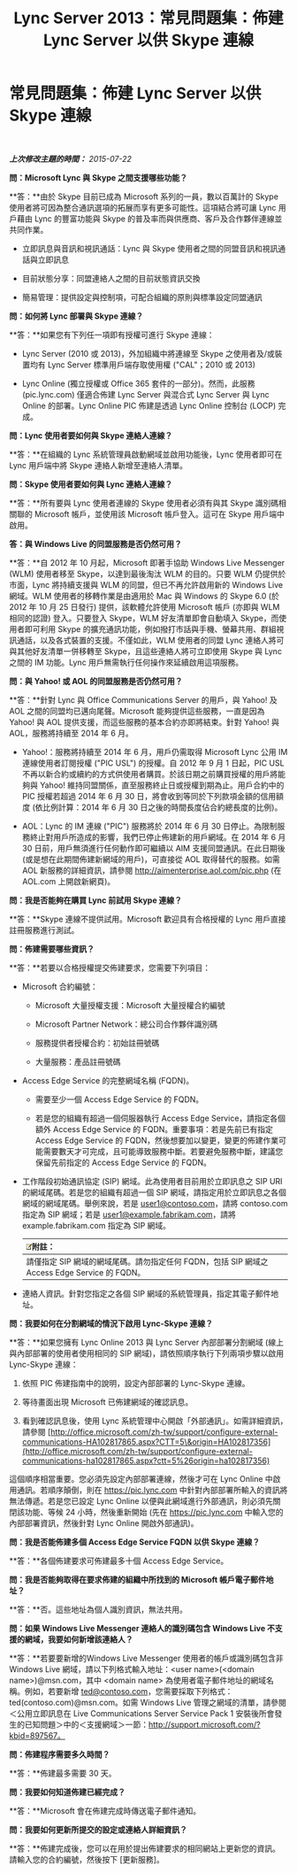 ﻿---
title: Lync Server 2013：常見問題集：佈建 Lync Server 以供 Skype 連線
TOCTitle: 常見問題集：佈建 Lync Server 以供 Skype 連線
ms:assetid: 4d1b2bfc-780b-4b8c-afd5-11c2e59203b5
ms:mtpsurl: https://technet.microsoft.com/zh-tw/library/Dn440172(v=OCS.15)
ms:contentKeyID: 59602846
ms.date: 08/10/2015
mtps_version: v=OCS.15
ms.translationtype: HT
---

# 常見問題集：佈建 Lync Server 以供 Skype 連線

 

_**上次修改主題的時間：** 2015-07-22_

**問：Microsoft Lync 與 Skype 之間支援哪些功能？**

**答：**由於 Skype 目前已成為 Microsoft 系列的一員，數以百萬計的 Skype 使用者將可因為整合通訊選項的拓展而享有更多可能性。這項結合將可讓 Lync 用戶藉由 Lync 的豐富功能與 Skype 的普及率而與供應商、客戶及合作夥伴連線並共同作業。

  - 立即訊息與音訊和視訊通話：Lync 與 Skype 使用者之間的同盟音訊和視訊通話與立即訊息

  - 目前狀態分享：同盟連絡人之間的目前狀態資訊交換

  - 簡易管理：提供設定與控制項，可配合組織的原則與標準設定同盟通訊

**問：如何將 Lync 部署與 Skype 連線？**

**答：**如果您有下列任一項即有授權可進行 Skype 連線：

  - Lync Server (2010 或 2013)，外加組織中將連線至 Skype 之使用者及/或裝置均有 Lync Server 標準用戶端存取使用權 ("CAL"；2010 或 2013)

  - Lync Online (獨立授權或 Office 365 套件的一部分)。然而，此服務 (pic.lync.com) 僅適合佈建 Lync Server 與混合式 Lync Server 與 Lync Online 的部署。Lync Online PIC 佈建是透過 Lync Online 控制台 (LOCP) 完成。

**問：Lync 使用者要如何與 Skype 連絡人連線？**

**答：**在組織的 Lync 系統管理員啟動網域並啟用功能後，Lync 使用者即可在 Lync 用戶端中將 Skype 連絡人新增至連絡人清單。

**問：Skype 使用者要如何與 Lync 連絡人連線？**

**答：**所有要與 Lync 使用者連線的 Skype 使用者必須有與其 Skype 識別碼相關聯的 Microsoft 帳戶，並使用該 Microsoft 帳戶登入。這可在 Skype 用戶端中啟用。

**答：與 Windows Live 的同盟服務是否仍然可用？**

**答：**自 2012 年 10 月起，Microsoft 即著手協助 Windows Live Messenger (WLM) 使用者移至 Skype，以達到最後淘汰 WLM 的目的。只要 WLM 仍提供於市面，Lync 將持續支援與 WLM 的同盟，但已不再允許啟用新的 Windows Live 網域。WLM 使用者的移轉作業是由適用於 Mac 與 Windows 的 Skype 6.0 (於 2012 年 10 月 25 日發行) 提供，該軟體允許使用 Microsoft 帳戶 (亦即與 WLM 相同的認證) 登入。只要登入 Skype，WLM 好友清單即會自動填入 Skype，而使用者即可利用 Skype 的擴充通訊功能，例如撥打市話與手機、螢幕共用、群組視訊通話，以及各式裝置的支援。不僅如此，WLM 使用者的同盟 Lync 連絡人將可與其他好友清單一併移轉至 Skype，且這些連絡人將可立即使用 Skype 與 Lync 之間的 IM 功能。Lync 用戶無需執行任何操作來延續啟用這項服務。

**問：與 Yahoo\! 或 AOL 的同盟服務是否仍然可用？**

**答：**針對 Lync 與 Office Communications Server 的用戶，與 Yahoo\! 及 AOL 之間的同盟均已邁向尾聲。Microsoft 能夠提供這些服務，一直是因為 Yahoo\! 與 AOL 提供支援，而這些服務的基本合約亦即將結束。針對 Yahoo\! 與 AOL，服務將持續至 2014 年 6 月。

  - Yahoo\!：服務將持續至 2014 年 6 月，用戶仍需取得 Microsoft Lync 公用 IM 連線使用者訂閱授權 ("PIC USL") 的授權。自 2012 年 9 月 1 日起，PIC USL 不再以新合約或續約的方式供使用者購買。於該日期之前購買授權的用戶將能夠與 Yahoo\! 維持同盟關係，直至服務終止日或授權到期為止。用戶合約中的 PIC 授權若超過 2014 年 6 月 30 日，將會收到等同於下列款項金額的信用額度 (依比例計算：2014 年 6 月 30 日之後的時間長度佔合約總長度的比例)。

  - AOL：Lync 的 IM 連線 ("PIC") 服務將於 2014 年 6 月 30 日停止。為限制服務終止對用戶所造成的影響，我們已停止佈建新的用戶網域。在 2014 年 6 月 30 日前，用戶無須進行任何動作即可繼續以 AIM 支援同盟通訊。在此日期後 (或是想在此期間佈建新網域的用戶)，可直接從 AOL 取得替代的服務。如需 AOL 新服務的詳細資訊，請參閱 <http://aimenterprise.aol.com/pic.php> (在 AOL.com 上開啟新網頁)。 

**問：我是否能夠在購買 Lync 前試用 Skype 連線？**

**答：**Skype 連線不提供試用。Microsoft 歡迎具有合格授權的 Lync 用戶直接註冊服務進行測試。

**問：佈建需要哪些資訊？**

**答：**若要以合格授權提交佈建要求，您需要下列項目：

  - Microsoft 合約編號：
    
      - Microsoft 大量授權支援：Microsoft 大量授權合約編號
    
      - Microsoft Partner Network：總公司合作夥伴識別碼
    
      - 服務提供者授權合約：初始註冊號碼
    
      - 大量服務：產品註冊號碼

  - Access Edge Service 的完整網域名稱 (FQDN)。
    
      - 需要至少一個 Access Edge Service 的 FQDN。
    
      - 若是您的組織有超過一個伺服器執行 Access Edge Service，請指定各個額外 Access Edge Service 的 FQDN。重要事項：若是先前已有指定 Access Edge Service 的 FQDN，然後想要加以變更，變更的佈建作業可能需要數天才可完成，且可能導致服務中斷。若要避免服務中斷，建議您保留先前指定的 Access Edge Service 的 FQDN。

  - 工作階段初始通訊協定 (SIP) 網域。此為使用者目前用於立即訊息之 SIP URI 的網域尾碼。若是您的組織有超過一個 SIP 網域，請指定用於立即訊息之各個網域的網域尾碼。舉例來說，若是 user1@contoso.com，請將 contoso.com 指定為 SIP 網域；若是 user1@example.fabrikam.com，請將 example.fabrikam.com 指定為 SIP 網域。
    
    <table>
    <thead>
    <tr class="header">
    <th><img src="images/Gg398811.note(OCS.15).gif" title="note" alt="note" />附註：</th>
    </tr>
    </thead>
    <tbody>
    <tr class="odd">
    <td>請僅指定 SIP 網域的網域尾碼。請勿指定任何 FQDN，包括 SIP 網域之 Access Edge Service 的 FQDN。</td>
    </tr>
    </tbody>
    </table>


  - 連絡人資訊。針對您指定之各個 SIP 網域的系統管理員，指定其電子郵件地址。

**問：我要如何在分割網域的情況下啟用 Lync-Skype 連線？**

**答：**如果您擁有 Lync Online 2013 與 Lync Server 內部部署分割網域 (線上與內部部署的使用者使用相同的 SIP 網域)，請依照順序執行下列兩項步驟以啟用 Lync-Skype 連線：

1.  依照 PIC 佈建指南中的說明，設定內部部署的 Lync-Skype 連線。

2.  等待畫面出現 Microsoft 已佈建網域的確認訊息。

3.  看到確認訊息後，使用 Lync 系統管理中心開啟「外部通訊」。如需詳細資訊，請參閱 [http://office.microsoft.com/zh-tw/support/configure-external-communications-HA102817865.aspx?CTT=5\&origin=HA102817356](http://office.microsoft.com/zh-tw/support/configure-external-communications-ha102817865.aspx?ctt=5%26origin=ha102817356)

這個順序相當重要。您必須先設定內部部署連線，然後才可在 Lync Online 中啟用通訊。若順序顛倒，則在 <https://pic.lync.com> 中針對內部部署所輸入的資訊將無法傳遞。若是您已設定 Lync Online 以便與此網域進行外部通訊，則必須先關閉該功能、等候 24 小時，然後重新開始 (先在 <https://pic.lync.com> 中輸入您的內部部署資訊，然後針對 Lync Online 開啟外部通訊)。

**問：我是否能佈建多個 Access Edge Service FQDN 以供 Skype 連線？**

**答：**各個佈建要求可佈建最多十個 Access Edge Service。

**問：我是否能夠取得在要求佈建的組織中所找到的 Microsoft 帳戶電子郵件地址？**

**答：**否。這些地址為個人識別資訊，無法共用。

**問：如果 Windows Live Messenger 連絡人的識別碼包含 Windows Live 不支援的網域，我要如何新增該連絡人？**

**答：**若要要新增的Windows Live Messenger 使用者的帳戶或識別碼包含非 Windows Live 網域，請以下列格式輸入地址：\<user name\>(\<domain name\>)@msn.com，其中 \<domain name\> 為使用者電子郵件地址的網域名稱。例如，若要新增 ted@contoso.com，您需要採取下列格式：ted(contoso.com)@msn.com。如需 Windows Live 管理之網域的清單，請參閱＜公用立即訊息在 Live Communications Server Service Pack 1 安裝後所會發生的已知問題＞中的＜支援網域＞一節：http://support.microsoft.com/?kbid=897567。

**問：佈建程序需要多久時間？**

**答：**佈建最多需要 30 天。

**問：我要如何知道佈建已經完成？**

**答：**Microsoft 會在佈建完成時傳送電子郵件通知。

**問：我要如何更新所提交的設定或連絡人詳細資訊？**

**答：**佈建完成後，您可以在用於提出佈建要求的相同網站上更新您的資訊。請輸入您的合約編號，然後按下 \[更新服務\]。

